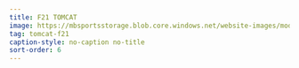 ```yaml
---
title: F21 TOMCAT
image: https://mbsportsstorage.blob.core.windows.net/website-images/model-gallery/2018/f21/2018-f21-06.jpg
tag: tomcat-f21
caption-style: no-caption no-title
sort-order: 6
---
```

